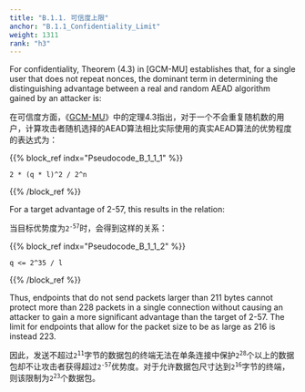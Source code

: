 ```yaml
---
title: "B.1.1. 可信度上限"
anchor: "B.1.1_Confidentiality_Limit"
weight: 1311
rank: "h3"
---
```


For confidentiality, Theorem (4.3) in [GCM-MU] establishes that, for a single user that does not repeat nonces, the dominant term in determining the distinguishing advantage between a real and random AEAD algorithm gained by an attacker is:

在可信度方面，《[GCM-MU]()》中的定理4.3指出，对于一个不会重复随机数的用户，计算攻击者随机选择的AEAD算法相比实际使用的真实AEAD算法的优势程度的表达式为：

{{% block_ref
indx="Pseudocode_B_1_1_1" %}}

```
2 * (q * l)^2 / 2^n
```

{{% /block_ref %}}

For a target advantage of 2-57, this results in the relation:

当目标优势度为<code>2<sup>-57</sup></code>时，会得到这样的关系：

{{% block_ref
indx="Pseudocode_B_1_1_2" %}}

```
q <= 2^35 / l
```

{{% /block_ref %}}

Thus, endpoints that do not send packets larger than 211 bytes cannot protect more than 228 packets in a single connection without causing an attacker to gain a more significant advantage than the target of 2-57. The limit for endpoints that allow for the packet size to be as large as 216 is instead 223.

因此，发送不超过<code>2<sup>11</sup></code>字节的数据包的终端无法在单条连接中保护<code>2<sup>28</sup></code>个以上的数据包却不让攻击者获得超过<code>2<sup>-57</sup></code>优势度。对于允许数据包尺寸达到<code>2<sup>16</sup></code>字节的终端，则该限制为<code>2<sup>23</sup></code>个数据包。
